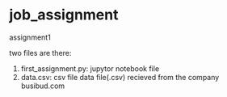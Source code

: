 # job_assignment

assignment1

two files are there: 
1. first_assignment.py: jupytor notebook file 
2. data.csv: csv file 
data file(.csv) recieved from the company busibud.com
